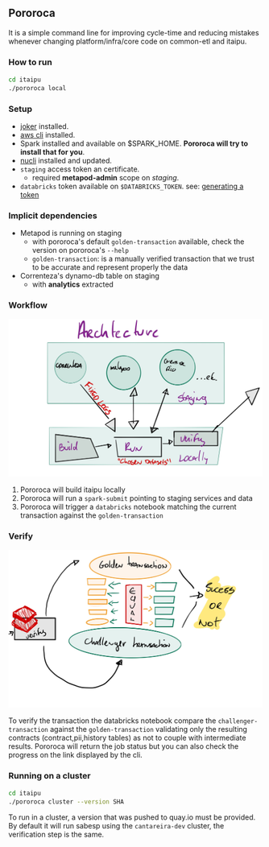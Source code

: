 ## Pororoca


It is a simple command line for improving cycle-time and reducing mistakes whenever changing platform/infra/core code on common-etl and itaipu. 

### How to run

```bash
cd itaipu
./pororoca local
```

### Setup

- [joker][1] installed.
- [aws cli][4] installed.
- Spark installed and available on $SPARK_HOME. **Pororoca will try to install that for you**.
- [nucli][2] installed and updated.
- `staging` access token an certificate.
  - required **metapod-admin** scope on *staging*.
- `databricks` token available on `$DATABRICKS_TOKEN`. see: [generating a token][3]

### Implicit dependencies

- Metapod is running on staging
    - with pororoca's default `golden-transaction` available, check the version on pororoca's `--help`
    - `golden-transaction`: is a manually verified transaction that we trust to be accurate and represent properly the data
- Correnteza's dynamo-db table on staging
    - with **analytics** extracted


### Workflow

 ![pororoca-architecture](../images/pororoca_arch.jpg)

 1. Pororoca will build itaipu locally
 2. Pororoca will run a `spark-submit` pointing to staging services and data
 3. Pororoca will trigger a `databricks` notebook matching the current transaction against the `golden-transaction`
 

 ### Verify
![pororoca-verify](../images/pororoca_verify.jpg)

To verify the transaction the databricks notebook compare the `challenger-transaction` against the `golden-transaction` validating
only the resulting contracts (contract,pii,history tables) as not to couple with intermediate results. Pororoca will return the job status but you can also check the progress on the link displayed by the cli.

### Running on a cluster

```bash
cd itaipu
./pororoca cluster --version SHA
```

To run in a cluster, a version that was pushed to quay.io must be provided. By default it will run sabesp using the `cantareira-dev` cluster, the verification step is the same.
 


[1]: https://github.com/candid82/joker  
[2]: https://github.com/nubank/nucli
[3]: https://docs.databricks.com/api/latest/authentication.html#generate-a-token
[4]: https://aws.amazon.com/cli/